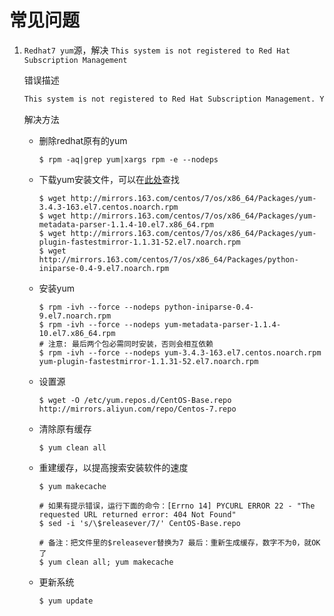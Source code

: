 # 常见问题

1. `Redhat7 yum`源，解决 `This system is not registered to Red Hat Subscription Management`

   错误描述

   ```tex
   This system is not registered to Red Hat Subscription Management. You can use subscription-manager to register. 
   ```

   解决方法

   - 删除redhat原有的yum
   
     ```shell
     $ rpm -aq|grep yum|xargs rpm -e --nodeps 
     ```
   
   - 下载yum安装文件，可以在[此处](http://mirrors.163.com/centos/7/os/x86_64/Packages/)查找
   
     ```shell
     $ wget http://mirrors.163.com/centos/7/os/x86_64/Packages/yum-3.4.3-163.el7.centos.noarch.rpm
     $ wget http://mirrors.163.com/centos/7/os/x86_64/Packages/yum-metadata-parser-1.1.4-10.el7.x86_64.rpm
     $ wget http://mirrors.163.com/centos/7/os/x86_64/Packages/yum-plugin-fastestmirror-1.1.31-52.el7.noarch.rpm
     $ wget http://mirrors.163.com/centos/7/os/x86_64/Packages/python-iniparse-0.4-9.el7.noarch.rpm
     ```
   
   - 安装yum
   
     ```shell
     $ rpm -ivh --force --nodeps python-iniparse-0.4-9.el7.noarch.rpm
     $ rpm -ivh --force --nodeps yum-metadata-parser-1.1.4-10.el7.x86_64.rpm
     # 注意: 最后两个包必需同时安装，否则会相互依赖
     $ rpm -ivh --force --nodeps yum-3.4.3-163.el7.centos.noarch.rpm yum-plugin-fastestmirror-1.1.31-52.el7.noarch.rpm
     ```
   
   - 设置源
   
     ```shell
     $ wget -O /etc/yum.repos.d/CentOS-Base.repo http://mirrors.aliyun.com/repo/Centos-7.repo
     ```
   
   - 清除原有缓存

     ```shell
     $ yum clean all
     ```
   
   - 重建缓存，以提高搜索安装软件的速度
   
     ```shell
     $ yum makecache
     
     # 如果有提示错误，运行下面的命令：[Errno 14] PYCURL ERROR 22 - "The requested URL returned error: 404 Not Found" 
     $ sed -i 's/\$releasever/7/' CentOS-Base.repo
     
     # 备注：把文件里的$releasever替换为7 最后：重新生成缓存，数字不为0，就OK了
     $ yum clean all; yum makecache
     ```
   
   - 更新系统
   
     ```shell
     $ yum update
     ```
   
     